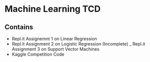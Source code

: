
# Machine Learning TCD

## Contains

- Repl.it Assignemnt 1 on Linear Regression
- Repl.it Assignment 2 on Logistic Regression (Incomplete)
_ Repl.it Assignment 3 on Support Vector Machines
- Kaggle Competition Code
